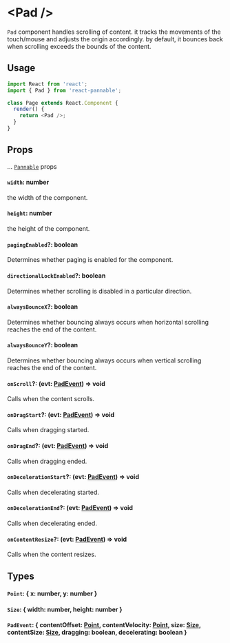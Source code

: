# \<Pad />

`Pad` component handles scrolling of content. it tracks the movements of the touch/mouse and adjusts the origin accordingly. by default, it bounces back when scrolling exceeds the bounds of the content.

## Usage

```js
import React from 'react';
import { Pad } from 'react-pannable';

class Page extends React.Component {
  render() {
    return <Pad />;
  }
}
```

## Props

... [`Pannable`](pannable.md) props

#### `width`: number

the width of the component.

#### `height`: number

the height of the component.

#### `pagingEnabled`?: boolean

Determines whether paging is enabled for the component.

#### `directionalLockEnabled`?: boolean

Determines whether scrolling is disabled in a particular direction.

#### `alwaysBounceX`?: boolean

Determines whether bouncing always occurs when horizontal scrolling reaches the end of the content.

#### `alwaysBounceY`?: boolean

Determines whether bouncing always occurs when vertical scrolling reaches the end of the content.

#### `onScroll`?: (evt: [PadEvent](#padevent--contentoffset-point-contentvelocity-point-size-size-contentsize-size-dragging-boolean-decelerating-boolean-)) => void

Calls when the content scrolls.

#### `onDragStart`?: (evt: [PadEvent](#padevent--contentoffset-point-contentvelocity-point-size-size-contentsize-size-dragging-boolean-decelerating-boolean-)) => void

Calls when dragging started.

#### `onDragEnd`?: (evt: [PadEvent](#padevent--contentoffset-point-contentvelocity-point-size-size-contentsize-size-dragging-boolean-decelerating-boolean-)) => void

Calls when dragging ended.

#### `onDecelerationStart`?: (evt: [PadEvent](#padevent--contentoffset-point-contentvelocity-point-size-size-contentsize-size-dragging-boolean-decelerating-boolean-)) => void

Calls when decelerating started.

#### `onDecelerationEnd`?: (evt: [PadEvent](#padevent--contentoffset-point-contentvelocity-point-size-size-contentsize-size-dragging-boolean-decelerating-boolean-)) => void

Calls when decelerating ended.

#### `onContentResize`?: (evt: [PadEvent](#padevent--contentoffset-point-contentvelocity-point-size-size-contentsize-size-dragging-boolean-decelerating-boolean-)) => void

Calls when the content resizes.

## Types

#### `Point`: { x: number, y: number }

#### `Size`: { width: number, height: number }

#### `PadEvent`: { contentOffset: [Point](#point--x-number-y-number-), contentVelocity: [Point](#point--x-number-y-number-), size: [Size](#size--width-number-height-number-), contentSize: [Size](#size--width-number-height-number-), dragging: boolean, decelerating: boolean }
